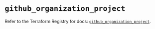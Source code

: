 # `github_organization_project`

Refer to the Terraform Registry for docs: [`github_organization_project`](https://registry.terraform.io/providers/integrations/github/5.43.0/docs/resources/organization_project).
